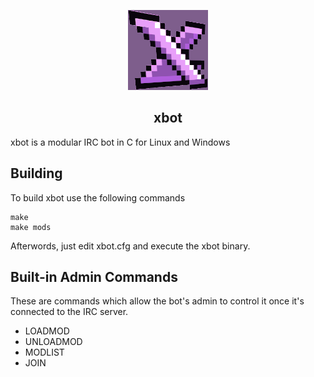<p align="center">
  <img src="https://raw.githubusercontent.com/ablakely/xbot/master/resources/xbot.png" alt="xbot">
  <br>
  <h2 align="center">xbot</h2>
</p>

xbot is a modular IRC bot in C for Linux and Windows


## Building

To build xbot use the following commands

	make
    make mods

Afterwords, just edit xbot.cfg and execute the xbot binary.

## Built-in Admin Commands

These are commands which allow the bot's admin to control it once it's connected to the IRC server.

* LOADMOD <module>
* UNLOADMOD <module>
* MODLIST
* JOIN <channel>

